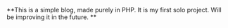 **This is a simple blog, made purely in PHP. It is my first solo project. Will be improving it in the future. **
